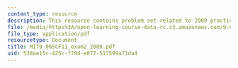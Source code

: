 ```yaml
---
content_type: resource
description: This resource contains problem set related to 2009 practice exam 2 questions.
file: /media/https%3A/open-learning-course-data-rc.s3.amazonaws.com/9-00sc-introduction-to-psychology-fall-2011/538ae15c425cf79de077517599a71da4_MIT9_00SCF11_exam2_2009.pdf
file_type: application/pdf
resourcetype: Document
title: MIT9_00SCF11_exam2_2009.pdf
uid: 538ae15c-425c-f79d-e077-517599a71da4
---
```

